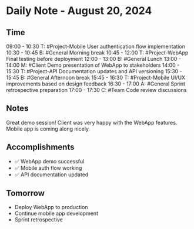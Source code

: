 # Daily Note - August 20, 2024

## Time

09:00 - 10:30 T: #Project-Mobile User authentication flow implementation
10:30 - 10:45 B: #General Morning break
10:45 - 12:00 T: #Project-WebApp Final testing before deployment
12:00 - 13:00 B: #General Lunch
13:00 - 14:00 M: #Client Demo presentation of WebApp to stakeholders
14:00 - 15:30 T: #Project-API Documentation updates and API versioning
15:30 - 15:45 B: #General Afternoon break
15:45 - 16:30 T: #Project-Mobile UI/UX improvements based on design feedback
16:30 - 17:00 A: #General Sprint retrospective preparation
17:00 - 17:30 C: #Team Code review discussions

## Notes

Great demo session! Client was very happy with the WebApp features. Mobile app is coming along nicely.

## Accomplishments

- ✅ WebApp demo successful
- ✅ Mobile auth flow working
- ✅ API documentation updated

## Tomorrow

- Deploy WebApp to production
- Continue mobile app development
- Sprint retrospective
